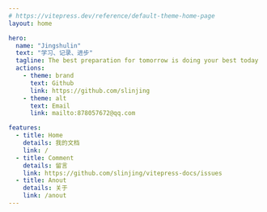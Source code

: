 ```yaml
---
# https://vitepress.dev/reference/default-theme-home-page
layout: home

hero:
  name: "Jingshulin"
  text: "学习、记录、进步"
  tagline: The best preparation for tomorrow is doing your best today
  actions:
    - theme: brand
      text: Github
      link: https://github.com/slinjing
    - theme: alt
      text: Email
      link: mailto:878057672@qq.com

features:
  - title: Home
    details: 我的文档
    link: /
  - title: Comment
    details: 留言
    link: https://github.com/slinjing/vitepress-docs/issues
  - title: Anout
    details: 关于
    link: /anout
---
```


